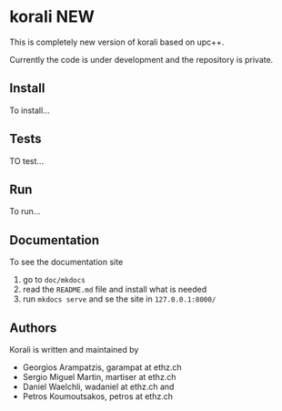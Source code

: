 # korali NEW

This is completely new version of korali based on upc++.

Currently the code is under development and the repository is private.

## Install
To install...

## Tests
TO test...

## Run
To run...

## Documentation

To see the documentation site
1. go to `doc/mkdocs`
2. read the `README.md` file and install what is needed
3. run `mkdocs serve` and se the site in `127.0.0.1:8000/`


## Authors
Korali is written and maintained by
* Georgios Arampatzis, garampat at ethz.ch
* Sergio Miguel Martin, martiser at ethz.ch
* Daniel Waelchli, wadaniel at ethz.ch
and
* Petros Koumoutsakos, petros at ethz.ch
